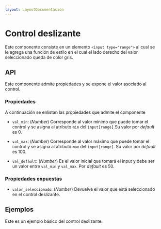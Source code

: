 ```yaml
---
layout: LayoutDocumentacion
---
```


# Control deslizante

Este componente consiste en un elemento `<input type="range">` al cual se le agrega una función de estilo en el cual el lado derecho del valor seleccionado queda de color gris.

<section id="api">

## API

Este componente admite propiedades y se expone el valor asociado al control.

### Propiedades

A continuación se enlistan las propiedades que admite el componente

- `val_min`: (_Number_) Corresponde al valor mínimo que puede tomar el control y se asigna al atributo `min` del `input[range]`.Su valor por _default_ es 0.

- `val_max`: (_Number_) Corresponde al valor máximo que puede tomar el control y se asigna al atributo `max` del `input[range]`. Su valor por _default_ es 100.
- `val_default`: (_Number_) Es el valor inicial que tomará el input y debe ser un valor entre `val_min` y `val_max`. Por _default_ es 50.

### Propiedades expuestas

- `valor_seleccionado`: (_Number_) Devuelve el valor que está seleccionado en el control deslizante.

</section>

<section id="ejemplos">

## Ejemplos

Este es un ejemplo básico del control deslizante.

<utils-ejemplo-doc ruta="control-deslizante/default.vue"/>

</section>
